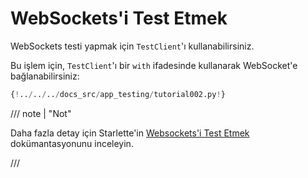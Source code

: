 # WebSockets'i Test Etmek

WebSockets testi yapmak için `TestClient`'ı kullanabilirsiniz.

Bu işlem için, `TestClient`'ı bir `with` ifadesinde kullanarak WebSocket'e bağlanabilirsiniz:

```Python hl_lines="27-31"
{!../../../docs_src/app_testing/tutorial002.py!}
```

/// note | "Not"

Daha fazla detay için Starlette'in <a href="https://www.starlette.io/staticfiles/" class="external-link" target="_blank">Websockets'i Test Etmek</a> dokümantasyonunu inceleyin.

///
